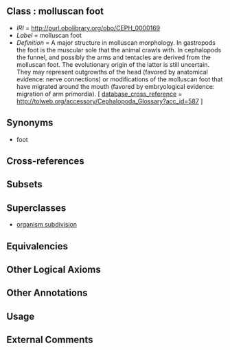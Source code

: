 
## Class : molluscan foot

 * *IRI* = http://purl.obolibrary.org/obo/CEPH_0000169
 * *Label* = molluscan foot
 * *Definition* = A major structure in molluscan morphology. In gastropods the foot is the muscular sole that the animal crawls with. In cephalopods the funnel, and possibly the arms and tentacles are derived from the molluscan foot. The evolutionary origin of the latter is still uncertain. They may represent outgrowths of the head (favored by anatomical evidence: nerve connections) or modifications of the molluscan foot that have migrated around the mouth (favored by embryological evidence: migration of arm primordia). [ [database_cross_reference](../../ef/oboInOwl#hasDbXref.md) = http://tolweb.org/accessory/Cephalopoda_Glossary?acc_id=587 ]

## Synonyms

 * foot

## Cross-references


## Subsets


## Superclasses

 * [organism subdivision](../../UBERON/75/UBERON_0000475.md)

## Equivalencies


## Other Logical Axioms


## Other Annotations


## Usage


## External Comments

